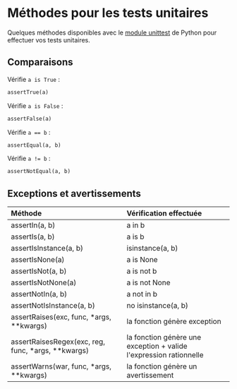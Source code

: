 # Méthodes pour les tests unitaires

Quelques méthodes disponibles avec le [module unittest](https://docs.python.org/3/library/unittest.html#unittest.TestCase) de Python pour effectuer vos tests unitaires.

## Comparaisons

Vérifie `a is True` :

```python
assertTrue(a)
```

Vérifie `a is False` :

```python
assertFalse(a)
```

Vérifie `a == b` :

```python
assertEqual(a, b)
```

Vérifie `a != b` :

```python
assertNotEqual(a, b)
```

## Exceptions et avertissements

|Méthode|Vérification effectuée|
|:--|:--|
|assertIn(a, b)|a in b|
|assertIs(a, b)|a is b|
|assertIsInstance(a, b)|isinstance(a, b)|
|assertIsNone(a)|a is None|
|assertIsNot(a, b)|a is not b|
|assertIsNotNone(a)|a is not None|
|assertNotIn(a, b)|a not in b|
|assertNotIsInstance(a, b)|no isinstance(a, b)|
|assertRaises(exc, func, \*args, \*\*kwargs)|la fonction génère exception|
|assertRaisesRegex(exc, reg, func, \*args, \*\*kwargs)|la fonction génère une exception + valide l'expression rationnelle|
|assertWarns(war, func, \*args, \*\*kwargs)|la fonction génère un avertissement|
